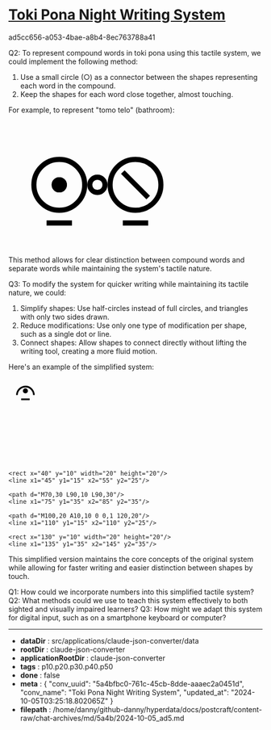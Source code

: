 # [Toki Pona Night Writing System](https://claude.ai/chat/5a4bfbc0-761c-45cb-8dde-aaaec2a0451d)

ad5cc656-a053-4bae-a8b4-8ec763788a41

 Q2: To represent compound words in toki pona using this tactile system, we could implement the following method:

1. Use a small circle (○) as a connector between the shapes representing each word in the compound.
2. Keep the shapes for each word close together, almost touching.

For example, to represent "tomo telo" (bathroom):

<antArtifact identifier="compound-word-example" type="image/svg+xml" title="Compound Word Example">
<svg viewBox="0 0 100 50" xmlns="http://www.w3.org/2000/svg">
  <g stroke="black" stroke-width="2" fill="none">
    <circle cx="20" cy="25" r="10"/>
    <circle cx="20" cy="25" r="2" fill="black"/>
    <circle cx="20" cy="25" r="2" fill="black" cx="24"/>
    <line x1="15" y1="40" x2="25" y2="40"/>
    <circle cx="35" cy="25" r="3"/>
    <circle cx="50" cy="25" r="10"/>
    <line x1="45" y1="20" x2="55" y2="30"/>
    <line x1="45" y1="40" x2="55" y2="40"/>
  </g>
</svg>
</antArtifact>

This method allows for clear distinction between compound words and separate words while maintaining the system's tactile nature.

Q3: To modify the system for quicker writing while maintaining its tactile nature, we could:

1. Simplify shapes: Use half-circles instead of full circles, and triangles with only two sides drawn.
2. Reduce modifications: Use only one type of modification per shape, such as a single dot or line.
3. Connect shapes: Allow shapes to connect directly without lifting the writing tool, creating a more fluid motion.

Here's an example of the simplified system:

<antArtifact identifier="simplified-tactile-system" type="image/svg+xml" title="Simplified Tactile System">
<svg viewBox="0 0 300 100" xmlns="http://www.w3.org/2000/svg">
  <g stroke="black" stroke-width="2" fill="none">
    <path d="M10,20 A10,10 0 0,1 30,20"/>
    <circle cx="20" cy="15" r="2" fill="black"/>
    <line x1="15" y1="25" x2="25" y2="25"/>
    
    <rect x="40" y="10" width="20" height="20"/>
    <line x1="45" y1="15" x2="55" y2="25"/>
    
    <path d="M70,30 L90,10 L90,30"/>
    <line x1="75" y1="35" x2="85" y2="35"/>
    
    <path d="M100,20 A10,10 0 0,1 120,20"/>
    <line x1="110" y1="15" x2="110" y2="25"/>
    
    <rect x="130" y="10" width="20" height="20"/>
    <line x1="135" y1="35" x2="145" y2="35"/>
  </g>
</svg>
</antArtifact>

This simplified version maintains the core concepts of the original system while allowing for faster writing and easier distinction between shapes by touch.

Q1: How could we incorporate numbers into this simplified tactile system?
Q2: What methods could we use to teach this system effectively to both sighted and visually impaired learners?
Q3: How might we adapt this system for digital input, such as on a smartphone keyboard or computer?

---

* **dataDir** : src/applications/claude-json-converter/data
* **rootDir** : claude-json-converter
* **applicationRootDir** : claude-json-converter
* **tags** : p10.p20.p30.p40.p50
* **done** : false
* **meta** : {
  "conv_uuid": "5a4bfbc0-761c-45cb-8dde-aaaec2a0451d",
  "conv_name": "Toki Pona Night Writing System",
  "updated_at": "2024-10-05T03:25:18.802065Z"
}
* **filepath** : /home/danny/github-danny/hyperdata/docs/postcraft/content-raw/chat-archives/md/5a4b/2024-10-05_ad5.md